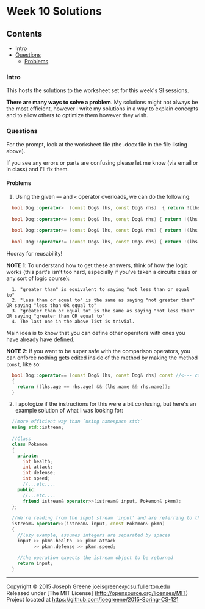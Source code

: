 # Week 10 Solutions

## Contents
- [Intro](#intro)
- [Questions](#questions)
  - [Problems](#problems)

### Intro
This hosts the solutions to the worksheet set for this week's SI sessions.

__There are many ways to solve a problem__. 
My solutions might not always be the most efficient, however I write my solutions in a way to 
explain concepts and to allow others to optimize them however they wish.

### Questions
For the prompt, look at the worksheet file (the .docx file in the file listing above).

If you see any errors or parts are confusing please let me know (via email or in class) and I'll fix them.

#### Problems
1) Using the given `==` and `<` operator overloads, we can do the following:

```C++
  bool Dog::operator>  (const Dog& lhs, const Dog& rhs)  { return !(lhs < rhs) || (lhs == rhs)); }
  
  bool Dog::operator<= (const Dog& lhs, const Dog& rhs) { return !(lhs > rhs); }  //alternatively, (lhs < rhs || lhs == rhs)
  
  bool Dog::operator>= (const Dog& lhs, const Dog& rhs) { return !(lhs < rhs); }  //alternatively, (lhs > rhs || lhs == rhs)
                                                                                  //alternatively, (lhs >= rhs)
  bool Dog::operator!= (const Dog& lhs, const Dog& rhs) { return !(lhs == rhs); }
```

Hooray for reusability!

__NOTE 1__: To understand how to get these answers, think of how the logic works (this part's isn't too hard, especially 
if you've taken a circuits class or any sort of logic course):

```
  1. "greater than" is equivalent to saying "not less than or equal to"
  2. "less than or equal to" is the same as saying "not greater than" OR saying "less than OR equal to"
  3. "greater than or equal to" is the same as saying "not less than" OR saying "greater than OR equal to"
  4. The last one in the above list is trivial.
```

Main idea is to know that you can define other operators with ones you have already have defined.

__NOTE 2__: If you want to be super safe with the comparison operators, you can enforce nothing gets edited 
inside of the method by making the method `const`, like so:

```C++
  bool Dog::operator== (const Dog& lhs, const Dog& rhs) const //<--- const here!
  {
    return ((lhs.age == rhs.age) && (lhs.name && rhs.name));
  }
```

2) I apologize if the instructions for this were a bit confusing, but here's an example solution of what I was looking for:

```C++
  //more efficient way than `using namespace std;`
  using std::istream;
  
  //Class
  class Pokemon
  {
    private:
      int health;
      int attack;
      int defense;
      int speed;
      //...etc....
    public:
      //...etc....
      friend istream& operator>>(istream& input, Pokemon& pkmn);
  };
  
  //We're reading from the input stream 'input' and are referring to the Pokemon class instance 'pkmn'
  istream& operator>>(istream& input, const Pokemon& pkmn)
  {
    //lazy example, assumes integers are separated by spaces
    input >> pkmn.health  >> pkmn.attack
          >> pkmn.defense >> pkmn.speed;
    
    //the operation expects the istream object to be returned
    return input;
  }
```

-------------------------------------------------------------------------------

Copyright &copy; 2015 Joseph Greene <joeisgreene@csu.fullerton.edu>  
Released under [The MIT License] (http://opensource.org/licenses/MIT)  
Project located at <https://github.com/joegreene/2015-Spring-CS-121>
